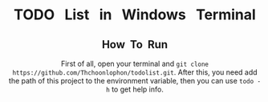 <center><h1>TODO&nbsp;&nbsp;&nbsp;List&nbsp;&nbsp;&nbsp;in&nbsp;&nbsp;&nbsp;Windows&nbsp;&nbsp;&nbsp;Terminal

## How&nbsp;&nbsp;To&nbsp;&nbsp;Run

First of all, open your terminal and `git clone https://github.com/Thchoonlophon/todolist.git`. After this, you need add the path of this project to the environment variable, then you can use `todo -h` to get help info.
